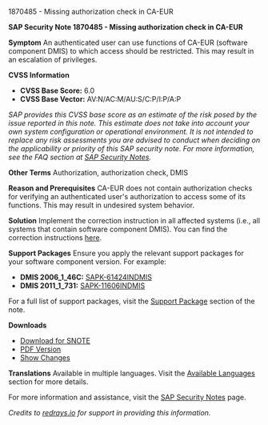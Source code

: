1870485 - Missing authorization check in CA-EUR

**SAP Security Note 1870485 - Missing authorization check in CA-EUR**

**Symptom**
An authenticated user can use functions of CA-EUR (software component DMIS) to which access should be restricted. This may result in an escalation of privileges.

**CVSS Information**
- **CVSS Base Score:** 6.0
- **CVSS Base Vector:** AV:N/AC:M/AU:S/C:P/I:P/A:P

*SAP provides this CVSS base score as an estimate of the risk posed by the issue reported in this note. This estimate does not take into account your own system configuration or operational environment. It is not intended to replace any risk assessments you are advised to conduct when deciding on the applicability or priority of this SAP security note. For more information, see the FAQ section at [SAP Security Notes](https://service.sap.com/securitynotes/).*

**Other Terms**
Authorization, authorization check, DMIS

**Reason and Prerequisites**
CA-EUR does not contain authorization checks for verifying an authenticated user's authorization to access some of its functions. This may result in undesired system behavior.

**Solution**
Implement the correction instruction in all affected systems (i.e., all systems that contain software component DMIS). You can find the correction instructions [here](https://me.sap.com/corrins/0001870485/1365).

**Support Packages**
Ensure you apply the relevant support packages for your software component version. For example:
- **DMIS 2006_1_46C:** [SAPK-61424INDMIS](https://me.sap.com/supportpackage/SAPK-61424INDMIS)
- **DMIS 2011_1_731:** [SAPK-11606INDMIS](https://me.sap.com/supportpackage/SAPK-11606INDMIS)

For a full list of support packages, visit the [Support Package](https://me.sap.com/supportpackage) section of the note.

**Downloads**
- [Download for SNOTE](https://notesdownloads.sap.com/note/0040000011057602017)
- [PDF Version](https://userapps.support.sap.com/sap/support/sfm/notes/print/0001870485?language=en-US&token=2D5B3D2E23878D50CDE8488173B9A58C)
- [Show Changes](https://me.sap.com/notesLatestChanges/0001870485/E/diff)

**Translations**
Available in multiple languages. Visit the [Available Languages](https://me.sap.com/notes/0001870485/) section for more details.

For more information and assistance, visit the [SAP Security Notes](https://me.sap.com/securitynotes/) page.

*Credits to [redrays.io](https://redrays.io) for support in providing this information.*